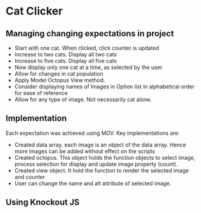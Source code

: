 # Cat Clicker 

## Managing changing expectations in project
- Start with one cat. When clicked, click counter is updated
- Increase to two cats. Display all two cats
- Increase to five cats. Display all five cats
- Now display only one cat at a time, as selected by the user.
- Allow for changes in cat population
- Apply Model Octopus View method.
- Consider displaying names of Images in Option list in alphabetical order for ease of reference
- Allow for any type of image. Not necessarily cat alone.

## Implementation
Each expectation was achieved using MOV. Key implementations are:
- Created data array. each image is an object of the data array. Hence more images can be added without effect on the scripts
- Created octopus. This object holds the function objects to select image, process selection for display and update image property (count).
- Created view object. It hold the function to render the selected image and counter
- User can change the name and alt attribute of selected image.

## Using Knockout JS


